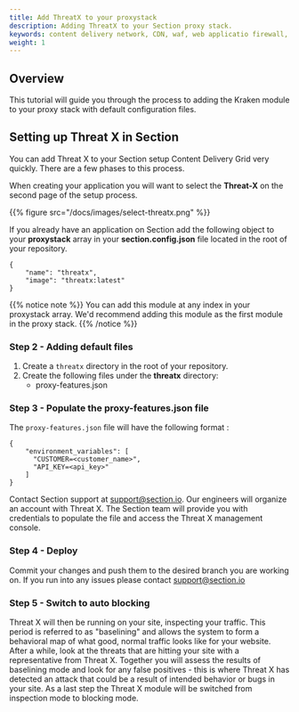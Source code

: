 ```yaml
---
title: Add ThreatX to your proxystack
description: Adding ThreatX to your Section proxy stack.
keywords: content delivery network, CDN, waf, web applicatio firewall, threatx, reverse proxies, proxy, proxy template
weight: 1
---
```


## Overview

This tutorial will guide you through the process to adding the Kraken module to your proxy stack with default configuration files.

## Setting up Threat X in Section

You can add Threat X to your Section setup Content Delivery Grid very quickly. There are a few phases to this process.

When creating your application you will want to select the **Threat-X** on the second page of the setup process.

{{% figure src="/docs/images/select-threatx.png" %}}

If you already have an application on Section add the following object to your **proxystack** array in your **section.config.json** file located in the root of your repository.

```
{
    "name": "threatx",
    "image": "threatx:latest"
}
```

{{% notice note %}}
You can add this module at any index in your proxystack array. We'd recommend adding this module as the first module in the proxy stack.
{{% /notice %}}

### Step 2 - Adding default files

1. Create a `threatx` directory in the root of your repository.
1. Create the following files under the **threatx** directory:
    * proxy-features.json

### Step 3 - Populate the proxy-features.json file

The `proxy-features.json` file will have the following format :
```
{
    "environment_variables": [
      "CUSTOMER=<customer_name>",
      "API_KEY=<api_key>"
    ]
}
```

Contact Section support at support@section.io. Our engineers will organize an account with Threat X. The Section team will provide you with credentials to populate the file and access the Threat X management console.

### Step 4 - Deploy

Commit your changes and push them to the desired branch you are working on. If you run into any issues please contact support@section.io


### Step 5 - Switch to auto blocking

Threat X will then be running on your site, inspecting your traffic. This period is referred to as "baselining" and allows the system to form a behavioral map of what good, normal traffic looks like for your website.
After a while, look at the threats that are hitting your site with a representative from Threat X. Together you will assess the results of baselining mode and look for any false positives - this is where Threat X has detected an attack that could be a result of intended behavior or bugs in your site. As a last step the Threat X module will be switched from inspection mode to blocking mode.
